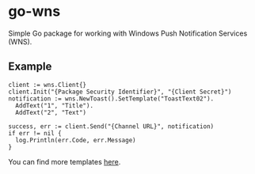 # go-wns
Simple Go package for working with Windows Push Notification Services (WNS).

## Example
```
client := wns.Client{}
client.Init("{Package Security Identifier}", "{Client Secret}")
notification := wns.NewToast().SetTemplate("ToastText02").
  AddText("1", "Title").
  AddText("2", "Text")

success, err := client.Send("{Channel URL}", notification)
if err != nil {
  log.Println(err.Code, err.Message)
}
```

You can find more templates [here](https://msdn.microsoft.com/en-us/library/windows/apps/hh761494).

